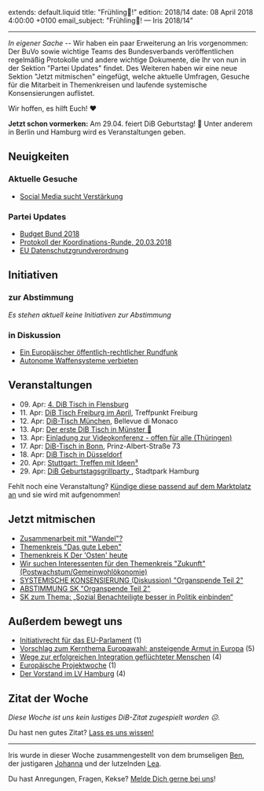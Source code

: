 extends: default.liquid
title: "Frühling💐!"
edition: 2018/14
date: 08 April 2018 4:00:00 +0100
email_subject: "Frühling💐! — Iris 2018/14"

---

_In eigener Sache_ -- Wir haben ein paar Erweiterung an Iris vorgenommen: Der BuVo sowie wichtige Teams des Bundesverbands veröffentlichen regelmäßig Protokolle und andere wichtige Dokumente, die Ihr von nun in der Sektion "Partei Updates" findet. Des  Weiteren haben wir eine neue Sektion "Jetzt mitmischen" eingefügt, welche aktuelle Umfragen, Gesuche für die Mitarbeit in Themenkreisen und laufende systemische Konsensierungen auflistet.

Wir hoffen, es hilft Euch! :heart:

**Jetzt schon vormerken:** Am 29.04. feiert DiB Geburtstag! :tada: Unter anderem in Berlin und  Hamburg wird es Veranstaltungen geben. 

## Neuigkeiten


### Aktuelle Gesuche

 - [Social Media sucht Verstärkung](https://marktplatz.bewegung.jetzt/t/social-media-sucht-verstaerkung/20200)

### Partei Updates

 - [Budget Bund 2018](https://marktplatz.bewegung.jetzt/t/budget-bund-2018/20097)
 - [Protokoll der Koordinations-Runde, 20.03.2018](https://marktplatz.bewegung.jetzt/t/protokoll-der-koordinations-runde-20-03-2018/19843)
 - [EU Datenschutzgrundverordnung](https://marktplatz.bewegung.jetzt/t/eu-datenschutzgrundverordnung/19584)

## Initiativen

### zur Abstimmung
_Es stehen aktuell keine Initiativen zur Abstimmung_

### in Diskussion
 - [Ein Europäischer öffentlich-rechtlicher Rundfunk](https://abstimmen.bewegung.jetzt/initiative/188-ein-europaischer-offentlich-rechtlicher-rundfunk)
 - [Autonome Waffensysteme verbieten](https://abstimmen.bewegung.jetzt/initiative/186-autonome-waffensysteme-verbieten)


## Veranstaltungen

 - 09.&nbsp;Apr: [4. DiB Tisch in Flensburg](https://marktplatz.bewegung.jetzt/t/4-dib-tisch-in-flensburg/19718)
 - 11.&nbsp;Apr: [DiB Tisch Freiburg im April](https://marktplatz.bewegung.jetzt/t/dib-tisch-freiburg-im-april/20442), Treffpunkt Freiburg 
 - 12.&nbsp;Apr: [DiB-Tisch München](https://marktplatz.bewegung.jetzt/t/dib-tisch-muenchen-am-12-april/20364), Bellevue di Monaco
 - 13.&nbsp;Apr: [Der erste DiB Tisch in Münster :tada:](https://marktplatz.bewegung.jetzt/t/der-erste-dib-tisch-in-muenster-tada/19208) 
 - 13.&nbsp;Apr: [Einladung zur Videokonferenz - offen für alle (Thüringen)](https://marktplatz.bewegung.jetzt/t/einladung-zur-videokonferenz-offen-fuer-alle/20208) 
 - 17.&nbsp;Apr: [DiB-Tisch in Bonn](https://marktplatz.bewegung.jetzt/t/dib-tisch-in-bonn/20411), Prinz-Albert-Straße 73
 - 18.&nbsp;Apr: [DiB Tisch in Düsseldorf](https://marktplatz.bewegung.jetzt/t/dib-tisch-in-duesseldorf-april-2018/20077)
 - 20.&nbsp;Apr: [Stuttgart: Treffen mit Ideen³](https://marktplatz.bewegung.jetzt/t/4-20-stuttgart-treffen-mit-ideen/20397)
 - 29.&nbsp;Apr: [DiB Geburtstagsgrillparty ](https://marktplatz.bewegung.jetzt/t/dib-geburtstagsgrillparty-im-hamburger-stadtpark/20425), Stadtpark Hamburg


Fehlt noch eine Veranstaltung? [Kündige diese passend auf dem Marktplatz an](https://marktplatz.bewegung.jetzt/t/veranstaltungen-fuer-iris-ankuendigen/11128?source_topic_id=2720) und sie wird mit aufgenommen!

## Jetzt mitmischen

 - [Zusammenarbeit mit "Wandel"?](https://marktplatz.bewegung.jetzt/t/zusammenarbeit-mit-wandel/20335)
 - [Themenkreis "Das gute Leben"](https://marktplatz.bewegung.jetzt/t/themenkreis-das-gute-leben/20341)
 - [Themenkreis K Der 'Osten' heute](https://marktplatz.bewegung.jetzt/t/themenkreis-k-der-osten-heute/20162)
 - [Wir suchen Interessenten für den Themenkreis "Zukunft" (Postwachstum/Gemeinwohlökonomie)](https://marktplatz.bewegung.jetzt/t/wir-suchen-interessenten-fuer-den-themenkreis-zukunft-postwachstum-gemeinwohloekonomie/16439)
 - [SYSTEMISCHE KONSENSIERUNG (Diskussion) "Organspende Teil 2"](https://marktplatz.bewegung.jetzt/t/loudspeaker-systemische-konsensierung-diskussion-organspende-teil-2/17624)
 - [ABSTIMMUNG SK "Organspende Teil 2"](https://marktplatz.bewegung.jetzt/t/loudspeaker-wichtig-abstimmung-sk-organspende-teil-2/17566)
 - [SK zum Thema: „Sozial Benachteiligte besser in Politik einbinden“](https://marktplatz.bewegung.jetzt/t/sk-zum-thema-sozial-benachteiligte-besser-in-politik-einbinden/13210)


## Außerdem bewegt uns

 - [Initiativrecht für das EU-Parlament](https://marktplatz.bewegung.jetzt/t/initiativrecht-fuer-das-eu-parlament/20343) (1)
 - [Vorschlag zum Kernthema Europawahl: ansteigende Armut in Europa](https://marktplatz.bewegung.jetzt/t/vorschlag-zum-kernthema-europawahl-ansteigende-armut-in-europa/20345) (5)
 - [Wege zur erfolgreichen Integration geflüchteter Menschen](https://marktplatz.bewegung.jetzt/t/wege-zur-erfolgreichen-integration-gefluechteter-menschen/20299) (4)
 - [Europäische Projektwoche](https://marktplatz.bewegung.jetzt/t/europaeische-projektwoche/20392) (1)
 - [Der Vorstand im LV Hamburg](https://marktplatz.bewegung.jetzt/t/der-vorstand-im-lv-hamburg/20289) (4)

## Zitat der Woche
_Diese Woche ist uns kein lustiges DiB-Zitat zugespielt worden ☹._

Du hast nen gutes Zitat? [Lass es uns wissen!](https://marktplatz.bewegung.jetzt/t/lustige-dib-zitate/10175)


---

Iris wurde in dieser Woche zusammengestellt von dem brumseligen [Ben](https://marktplatz.bewegung.jetzt/u/Ben/), der justigaren [Johanna](https://marktplatz.bewegung.jetzt/u/Johanna/) und der lutzelnden [Lea](https://marktplatz.bewegung.jetzt/u/Leia/).

Du hast Anregungen, Fragen, Kekse? [Melde Dich gerne bei uns](https://marktplatz.bewegung.jetzt/t/neu-iris-die-woechtliche-zusammenfasssung-zum-sonntagsbrunch/10990)!

